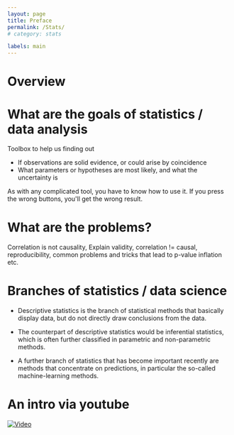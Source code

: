 ```yaml
---
layout: page
title: Preface
permalink: /Stats/
# category: stats

labels: main
---
```


Overview
===

# What are the goals of statistics / data analysis

Toolbox to help us finding out 

* If observations are solid evidence, or could arise by coincidence
* What parameters or hypotheses are most likely, and what the uncertainty is 

As with any complicated tool, you have to know how to use it. If you press the wrong buttons, you'll get the wrong result. 

# What are the problems?


Correlation is not causality, Explain validity, correlation != causal, reproducibility, common problems and tricks that lead to p-value inflation etc.

# Branches of statistics / data science


* Descriptive statistics is the branch of statistical methods that basically display data, but do not directly draw conclusions from the data.

* The counterpart of descriptive statistics would be inferential statistics, which is often further classified in parametric and non-parametric methods.

* A further branch of statistics that has become important recently are methods that concentrate on predictions, in particular the so-called machine-learning methods.


# An intro via youtube 


[![Video](http://img.youtube.com/vi/2wLfFB_6SKI/0.jpg)](https://www.youtube.com/watch?v=2wLfFB_6SKI)

